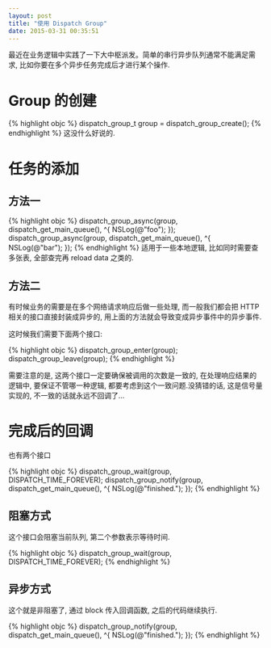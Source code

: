 ```yaml
---
layout: post
title: "使用 Dispatch Group"
date: 2015-03-31 00:35:51
---
```


最近在业务逻辑中实践了一下大中枢派发。简单的串行异步队列通常不能满足需求, 比如你要在多个异步任务完成后才进行某个操作.

# Group 的创建

{% highlight objc %}
dispatch_group_t group = dispatch_group_create();
{% endhighlight %}
这没什么好说的.

# 任务的添加

## 方法一

{% highlight objc %}
dispatch_group_async(group, dispatch_get_main_queue(), ^{
  NSLog(@"foo");
});
dispatch_group_async(group, dispatch_get_main_queue(), ^{
  NSLog(@"bar");
});
{% endhighlight %}
适用于一些本地逻辑, 比如同时需要查多张表, 全部查完再 reload data 之类的.

## 方法二
有时候业务的需要是在多个网络请求响应后做一些处理, 而一般我们都会把 HTTP 相关的接口直接封装成异步的, 用上面的方法就会导致变成异步事件中的异步事件.

这时候我们需要下面两个接口:

{% highlight objc %}
dispatch_group_enter(group);
dispatch_group_leave(group);
{% endhighlight %}

需要注意的是, 这两个接口一定要确保被调用的次数是一致的, 在处理响应结果的逻辑中, 要保证不管哪一种逻辑, 都要考虑到这个一致问题.没猜错的话, 这是信号量实现的, 不一致的话就永远不回调了...

# 完成后的回调
也有两个接口

{% highlight objc %}
dispatch_group_wait(group, DISPATCH_TIME_FOREVER);
dispatch_group_notify(group, dispatch_get_main_queue(), ^{
  NSLog(@"finished.");
});
{% endhighlight %}

## 阻塞方式
这个接口会阻塞当前队列, 第二个参数表示等待时间.

{% highlight objc %}
dispatch_group_wait(group, DISPATCH_TIME_FOREVER);
{% endhighlight %}

## 异步方式
这个就是非阻塞了, 通过 block 传入回调函数, 之后的代码继续执行.

{% highlight objc %}
dispatch_group_notify(group, dispatch_get_main_queue(), ^{
  NSLog(@"finished.");
});
{% endhighlight %}

